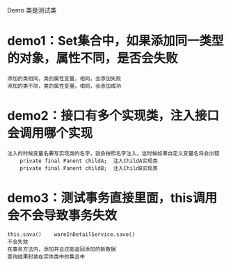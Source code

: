 Demo 类是测试类

# demo1：Set集合中，如果添加同一类型的对象，属性不同，是否会失败
    添加的类相同，类的属性变量，相同，会添加失败
    添加的类不同，类的属性变量，相同，会添加成功

# demo2：接口有多个实现类，注入接口会调用哪个实现
    注入的时候变量名要写实现类的名字，就会按照名字注入，这时候如果自定义变量名将会出错
        private final Panent childA;  注入ChildA实现类
        private final Panent childB;  注入ChildB实现类

# demo3：测试事务直接里面，this调用会不会导致事务失效
    this.sava()    wareInDetailService.save()
    不会失效
    在事务方法内，添加并且还能返回添加的新数据
    查询结果封装在实体类中的集合中